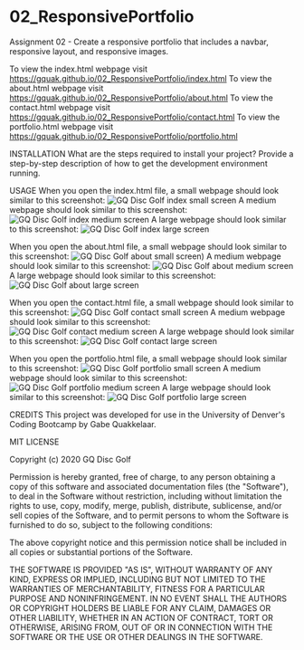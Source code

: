 # 02_ResponsivePortfolio
Assignment 02 - Create a responsive portfolio that includes a navbar, responsive layout, and responsive images.

<!-- DESCRIPTION
The goal of this project was to review and refactor the code for Horiseon's homepage with an emphasis on following proper accessibility standards. 

The first change I made was to implement proper semantic html tags to improve the accessability of the page. I broke it down into the header, two body sections, and a footer. I broke each section into 3 articles by related content & images. Then I adjusted the style.css file to align the classes with the new semantic html. I also consolidated duplicate classes that had identically styling into a single class that could be applied multiple times in the html. I have included comments to the index.html & style.css files explaining what the code does and why it's necessary. -->

To view the index.html webpage visit https://gquak.github.io/02_ResponsivePortfolio/index.html
To view the about.html webpage visit https://gquak.github.io/02_ResponsivePortfolio/about.html
To view the contact.html webpage visit https://gquak.github.io/02_ResponsivePortfolio/contact.html
To view the portfolio.html webpage visit https://gquak.github.io/02_ResponsivePortfolio/portfolio.html


INSTALLATION
What are the steps required to install your project? Provide a step-by-step description of how to get the development environment running.

USAGE
When you open the index.html file, a small webpage should look similar to this screenshot:
![GQ Disc Golf index small screen](images/indexSmall.png)
A medium webpage should look similar to this screenshot:
![GQ Disc Golf index medium screen](images/indexMedium.png)
A large webpage should look similar to this screenshot:
![GQ Disc Golf index large screen](images/indexLarge.png)

When you open the about.html file, a small webpage should look similar to this screenshot:
![GQ Disc Golf about small screen](images/aboutSmall.png))
A medium webpage should look similar to this screenshot:
![GQ Disc Golf about medium screen](images/aboutMedium.png)
A large webpage should look similar to this screenshot:
![GQ Disc Golf about large screen](images/aboutLarge.png)

When you open the contact.html file, a small webpage should look similar to this screenshot:
![GQ Disc Golf contact small screen](images/contactSmall.png)
A medium webpage should look similar to this screenshot:
![GQ Disc Golf contact medium screen](images/contactMedium.png)
A large webpage should look similar to this screenshot:
![GQ Disc Golf contact large screen](images/contactLarge.png)

When you open the portfolio.html file, a small webpage should look similar to this screenshot:
![GQ Disc Golf portfolio small screen](images/portfolioSmall.png)
A medium webpage should look similar to this screenshot:
![GQ Disc Golf portfolio medium screen](images/portfolioMedium.png)
A large webpage should look similar to this screenshot:
![GQ Disc Golf portfolio large screen](images/portfolioLarge.png)



CREDITS
This project was developed for use in the University of Denver's Coding Bootcamp by Gabe Quakkelaar.


MIT LICENSE

Copyright (c) 2020 GQ Disc Golf

Permission is hereby granted, free of charge, to any person obtaining a copy
of this software and associated documentation files (the "Software"), to deal
in the Software without restriction, including without limitation the rights
to use, copy, modify, merge, publish, distribute, sublicense, and/or sell
copies of the Software, and to permit persons to whom the Software is
furnished to do so, subject to the following conditions:

The above copyright notice and this permission notice shall be included in all
copies or substantial portions of the Software.

THE SOFTWARE IS PROVIDED "AS IS", WITHOUT WARRANTY OF ANY KIND, EXPRESS OR
IMPLIED, INCLUDING BUT NOT LIMITED TO THE WARRANTIES OF MERCHANTABILITY,
FITNESS FOR A PARTICULAR PURPOSE AND NONINFRINGEMENT. IN NO EVENT SHALL THE
AUTHORS OR COPYRIGHT HOLDERS BE LIABLE FOR ANY CLAIM, DAMAGES OR OTHER
LIABILITY, WHETHER IN AN ACTION OF CONTRACT, TORT OR OTHERWISE, ARISING FROM,
OUT OF OR IN CONNECTION WITH THE SOFTWARE OR THE USE OR OTHER DEALINGS IN THE
SOFTWARE.